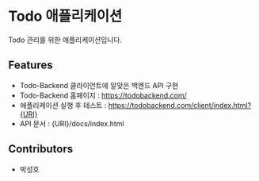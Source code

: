 # Todo 애플리케이션
Todo 관리를 위한 애플리케이션입니다.

## Features
- Todo-Backend 클라이언트에 알맞은 백엔드 API 구현
- Todo-Backend 홈페이지 : https://todobackend.com/
- 애플리케이션 실행 후 테스트 : https://todobackend.com/client/index.html?{URI}
- API 문서 : {URI}/docs/index.html

## Contributors
- 박성호
